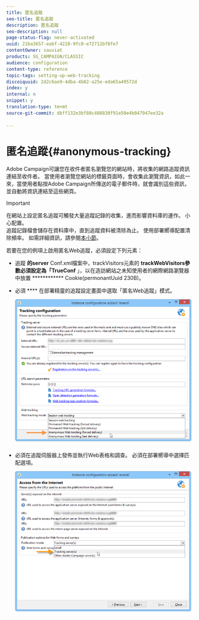 ```yaml
---
title: 匿名追蹤
seo-title: 匿名追蹤
description: 匿名追蹤
seo-description: null
page-status-flag: never-activated
uuid: 21ba3657-eabf-4228-9fc0-e72712bf8fe7
contentOwner: sauviat
products: SG_CAMPAIGN/CLASSIC
audience: configuration
content-type: reference
topic-tags: setting-up-web-tracking
discoiquuid: 2d2c6ae9-4dba-4b82-a25e-eda65a49572d
index: y
internal: n
snippet: y
translation-type: tm+mt
source-git-commit: dbff132e3bf88c408838f91e50e4b047947ee32a

---
```



# 匿名追蹤{#anonymous-tracking}

Adobe Campaign可讓您在收件者匿名瀏覽您的網站時，將收集的網路追蹤資訊連結至收件者。 當使用者瀏覽您網站的標籤頁面時，會收集此瀏覽資訊，如此一來，當使用者點按Adobe Campaign所傳送的電子郵件時，就會識別這些資訊，並自動將資訊連結至這些網頁。

>[!IMPORTANT]
>
>在網站上設定匿名追蹤可觸發大量追蹤記錄的收集，進而影響資料庫的運作。 小心配置。\
>追蹤記錄檔會儲存在資料庫中，直到追蹤資料被清除為止。 使用部署嚮導配置清除頻率。 如需詳細資訊，請參閱[本小節](../../installation/using/deploying-an-instance.md#purging-data)。

若要在您的例項上啟用匿名Web追蹤，必須設定下列元素：

* 追蹤 **的server** Conf.xml檔案中，trackVisitors元素的 **trackWebVisitors參數必須設定為「TrueConf** 」，以在造訪網站之未知使用者的網際網路瀏覽器中放置 ************ Cookie(permonantUuid 230B)。
* 必須 **** 在部署精靈的追蹤設定畫面中選取「匿名Web追蹤」模式。

   ![](assets/webtracking_anonymous_set.png)

* 必須在追蹤伺服器上發佈並執行Web表格和調查。 必須在部署嚮導中選擇匹配選項。

   ![](assets/webtracking_publication_set_for_webapps.png)

